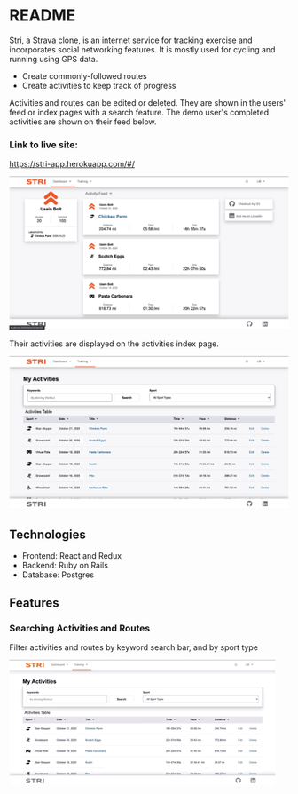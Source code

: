 # README

Stri, a Strava clone, is an internet service for tracking exercise and incorporates social networking features. It is mostly used for cycling and running using GPS data.

* Create commonly-followed routes
* Create activities to keep track of progress

Activities and routes can be edited or deleted. They are shown in the users' feed or index pages with a search feature. The demo user's completed activities are shown on their feed below.

### Link to live site: 
https://stri-app.herokuapp.com/#/

![Feed Image](./app/assets/images/Feed.png)

Their activities are displayed on the activities index page.

![Activity Index Image](./app/assets/images/activity_index.png)


## Technologies

* Frontend: React and Redux
* Backend: Ruby on Rails
* Database: Postgres

## Features

### Searching Activities and Routes
Filter activities and routes by keyword search bar, and by sport type

![Search Gif](./app/assets/images/Search.gif)